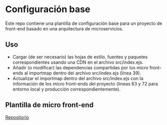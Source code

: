 # Configuración base

Este repo contiene una plantilla de configuración base para un proyecto de front-end basado en una arquitectura de microservicios.

## Uso

- Cargar (de ser necesario) las hojas de estilo, fuentes y paquetes correspondientes usando una CDN en el archivo src/index.ejs.
- Añadir (o modificar) las dependencias compartidas por los micro front-ends al importmap dentro del archivo src/index.ejs (línea 39).
- Actualizar el importmap dentro del archivo src/index.ejs con la información de los micro front-ends del proyecto (líneas 63 y 72 para entorno local y producción correspondientemente).

## Plantilla de micro front-end

[Repositorio](https://github.com/rmzNadir/microfrontend-app-boilerplate)
